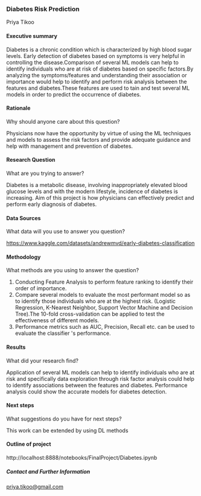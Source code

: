 ### Diabetes Risk Prediction

Priya Tikoo

#### Executive summary
Diabetes is a chronic condition which is characterized by high blood sugar levels. Early detection of diabetes based on symptoms is very helpful in controlling the disease.Comparison of several ML models can help to identify individuals who are at risk of diabetes based on specific factors.By analyzing the symptoms/features and understanding their association or importance would help to identify and perform risk analysis between the features and diabetes.These features are used to tain and test several ML models in order to predict the occurrence of diabetes. 

#### Rationale
Why should anyone care about this question?

Physicians now have the opportunity by virtue of using the ML techniques and models to assess the risk factors and provide adequate guidance and help with management and prevention of diabetes.
#### Research Question
What are you trying to answer?

Diabetes is a metabolic disease, involving inappropriately elevated blood glucose levels and with the modern lifestyle, incidence of diabetes is increasing. Aim of this project is how physicians can effectively predict and perform early diagnosis of diabetes.
#### Data Sources
What data will you use to answer you question?

https://www.kaggle.com/datasets/andrewmvd/early-diabetes-classification
#### Methodology
What methods are you using to answer the question?

1. Conducting Feature Analysis to perform feature ranking to identify their order of importance.
2. Compare several models to evaluate the most performant model so as to identify those individuals who are at the highest risk. (Logistic Regression, K-Nearest Neighbor, Support Vector Machine and Decision Tree).The 10-fold cross-validation can be applied to test the effectiveness of different models.
3. Performance metrics such as AUC, Precision, Recall etc. can be used to evaluate the classifier 's performance.

#### Results
What did your research find?

Application of several ML models can help to identify individuals who are at risk and specifically data exploration through risk factor analysis could help to identify associations between the features and diabetes. Performance analysis could show the accurate models for diabetes detection.
#### Next steps
What suggestions do you have for next steps?

This work can be extended by using DL methods
#### Outline of project

http://localhost:8888/notebooks/FinalProject/Diabetes.ipynb

##### Contact and Further Information
priya.tikoo@gmail.com
